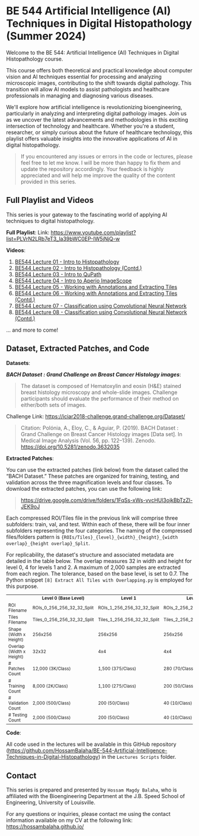 # BE 544 Artificial Intelligence (AI) Techniques in Digital Histopathology (Summer 2024)

Welcome to the BE 544: Artificial Intelligence (AI) Techniques in Digital Histopathology course.

This course offers both theoretical and practical knowledge about computer vision and AI techniques essential for
processing and analyzing microscopic images, contributing to the shift towards digital pathology. This transition will
allow AI models to assist pathologists and healthcare professionals in managing and diagnosing various diseases.

We'll explore how artificial intelligence is revolutionizing bioengineering, particularly in analyzing and
interpreting digital pathology images. Join us as we uncover the latest advancements and methodologies in this exciting
intersection of technology and healthcare. Whether you're a student, researcher, or simply curious about the future of
healthcare technology, this playlist offers valuable insights into the innovative applications of AI in digital
histopathology.

> If you encountered any issues or errors in the code or lectures, please feel free to let me know. I will be more than
> happy to fix them and update the repository accordingly. Your feedback is highly appreciated and will help me improve
> the quality of the content provided in this series.

## Full Playlist and Videos

This series is your gateway to the fascinating world of applying AI techniques to digital histopathology.

**Full Playlist**:
Link: https://www.youtube.com/playlist?list=PLVrN2LRb7eT3_la39bWC0EP-IW5jNjQ-w

**Videos**:

1. [BE544 Lecture 01 - Intro to Histopathology](https://youtu.be/e6RCziIUaB8)
2. [BE544 Lecture 02 - Intro to Histopathology (Contd.)](https://youtu.be/HcG7DQJgFvQ)
3. [BE544 Lecture 03 - Intro to QuPath](https://youtu.be/m2rRXoqZWOg)
4. [BE544 Lecture 04 - Intro to Aperio ImageScope](https://youtu.be/1p0fDFCv34s)
5. [BE544 Lecture 05 - Working with Annotations and Extracting Tiles](https://youtu.be/GDrhFgeukt8)
6. [BE544 Lecture 06 - Working with Annotations and Extracting Tiles (Contd.)](https://youtu.be/TX3AUxNZVLU)
7. [BE544 Lecture 07 - Classification using Convolutional Neural Network](https://youtu.be/lZSJqs9xrJM)
8. [BE544 Lecture 08 - Classification using Convolutional Neural Network (Contd.)](https://youtu.be/erSsRc7BIQM)

... and more to come!

## Dataset, Extracted Patches, and Code

**Datasets**:

***BACH Dataset : Grand Challenge on Breast Cancer Histology images***:

> The dataset is composed of Hematoxylin and eosin (H&E) stained breast histology microscopy and whole-slide images.
> Challenge participants should evaluate the performance of their method on either/both sets of images.

Challenge Link: https://iciar2018-challenge.grand-challenge.org/Dataset/

> Citation: Polónia, A., Eloy, C., & Aguiar, P. (2019). BACH Dataset : Grand Challenge on Breast Cancer Histology
> images [Data set]. In Medical Image Analysis (Vol. 56, pp. 122–139). Zenodo. https://doi.org/10.5281/zenodo.3632035

**Extracted Patches**:

You can use the extracted patches (link below) from the dataset called the “BACH Dataset.” These patches are organized
for training, testing, and validation across the three magnification levels and four classes. To download the extracted
patches, you can use the following link:

> https://drive.google.com/drive/folders/1FqSs-xWs-vvcHUl3ojkBbTzZl-JEK9oJ

Each compressed ROI/Tiles file in the previous link will comprise three subfolders: train, val, and test. Within each of
these, there will be four inner subfolders representing the four categories. The naming of the compressed files/folders
pattern is `{ROIs/Tiles}_{level}_{width}_{height}_{width overlap}_{height overlap}_Split`.

For replicability, the dataset's structure and associated metadata are detailed in the table below. The overlap measures
32 in width and height for level 0, 4 for levels 1 and 2. A maximum of 2,000 samples are extracted from each region. The
tolerance, based on the base level, is set to 0.7. The Python snippet `[8] Extract All Tiles with Overlapping.py` is
employed for this purpose.

<center>
<table align="center" style="font-size: smaller;margin-left: auto;margin-right: auto;">
    <tr>
        <th></th>
        <th>Level 0 (Base Level)</th>
        <th>Level 1</th>
        <th>Level 2</th>
    </tr>
    <tr>
        <td>ROI Filename</td>
        <td>ROIs_0_256_256_32_32_Split</td>
        <td>ROIs_1_256_256_32_32_Split</td>
        <td>ROIs_2_256_256_32_32_Split</td>
    </tr>
    <tr>
        <td>Tiles Filename</td>
        <td>Tiles_0_256_256_32_32_Split</td>
        <td>Tiles_1_256_256_32_32_Split</td>
        <td>Tiles_2_256_256_32_32_Split</td>
    </tr>
    <tr>
        <td>Shape (Width x Height)</td>
        <td>256x256</td>
        <td>256x256</td>
        <td>256x256</td>
    </tr>
    <tr>
        <td>Overlap (Width x Height)</td>
        <td>32x32</td>
        <td>4x4</td>
        <td>4x4</td>
    </tr>
    <tr>
        <td># Patches Count</td>
        <td>12,000 (3K/Class)</td>
        <td>1,500 (375/Class)</td>
        <td>280 (70/Class)</td>
    </tr>
    <tr>
        <td># Training Count</td>
        <td>8,000 (2K/Class)</td>
        <td>1,100 (275/Class)</td>
        <td>200 (50/Class)</td>
    </tr>
    <tr>
        <td># Validation Count</td>
        <td>2,000 (500/Class)</td>
        <td>200 (50/Class)</td>
        <td>40 (10/Class)</td>
    </tr>
    <tr>
        <td># Testing Count</td>
        <td>2,000 (500/Class)</td>
        <td>200 (50/Class)</td>
        <td>40 (10/Class)</td>
    </tr>
</table>
</center>

**Code**:

All code used in the lectures will be available in this GitHub
repository (https://github.com/HossamBalaha/BE-544-Artificial-Intelligence-Techniques-in-Digital-Histopathology) in
the `Lectures Scripts` folder.

## Contact

This series is prepared and presented by `Hossam Magdy Balaha`, who is affiliated with the Bioengineering Department at
the J.B. Speed School of Engineering, University of Louisville.

For any questions or inquiries, please contact me using the contact information available on my CV at the following
link: https://hossambalaha.github.io/
